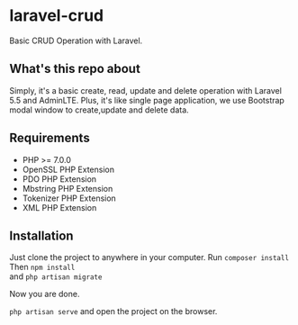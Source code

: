 # laravel-crud
Basic CRUD Operation with Laravel.

## What's this repo about

Simply, it's a basic create, read, update and delete operation with Laravel 5.5 and AdminLTE. Plus, it's like single page application, 
we use Bootstrap modal window to create,update and delete data. 

## Requirements 

- PHP >= 7.0.0
- OpenSSL PHP Extension
- PDO PHP Extension
- Mbstring PHP Extension
- Tokenizer PHP Extension
- XML PHP Extension

## Installation

Just clone the project to anywhere in your computer. 
Run ` composer install ` <br>
Then ` npm install ` <br>
and ` php artisan migrate `

Now you are done. 
<br>

` php artisan serve ` and open the project on the browser. 



